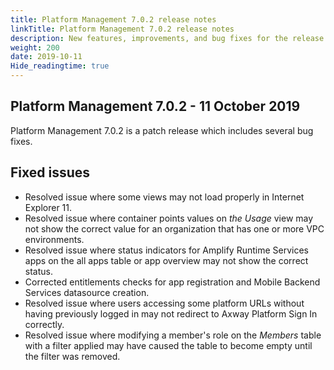 ```yaml
---
title: Platform Management 7.0.2 release notes
linkTitle: Platform Management 7.0.2 release notes
description: New features, improvements, and bug fixes for the release.
weight: 200
date: 2019-10-11
Hide_readingtime: true
---
```


## Platform Management 7.0.2 - 11 October 2019

Platform Management 7.0.2 is a patch release which includes several bug fixes.

## Fixed issues

* Resolved issue where some views may not load properly in Internet Explorer 11.
* Resolved issue where container points values on _the Usage_ view may not show the correct value for an organization that has one or more VPC environments.
* Resolved issue where status indicators for Amplify Runtime Services apps on the all apps table or app overview may not show the correct status.
* Corrected entitlements checks for app registration and Mobile Backend Services datasource creation.
* Resolved issue where users accessing some platform URLs without having previously logged in may not redirect to Axway Platform Sign In correctly.
* Resolved issue where modifying a member's role on the _Members_ table with a filter applied may have caused the table to become empty until the filter was removed.
